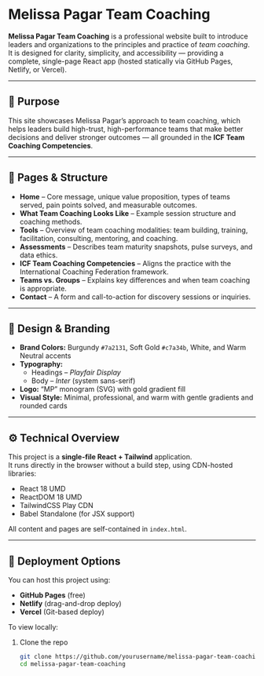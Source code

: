 # Melissa Pagar Team Coaching

**Melissa Pagar Team Coaching** is a professional website built to introduce leaders and organizations to the principles and practice of *team coaching*.  
It is designed for clarity, simplicity, and accessibility — providing a complete, single-page React app (hosted statically via GitHub Pages, Netlify, or Vercel).

---

## 🌟 Purpose

This site showcases Melissa Pagar’s approach to team coaching, which helps leaders build high-trust, high-performance teams that make better decisions and deliver stronger outcomes — all grounded in the **ICF Team Coaching Competencies**.

---

## 🧭 Pages & Structure

- **Home** – Core message, unique value proposition, types of teams served, pain points solved, and measurable outcomes.  
- **What Team Coaching Looks Like** – Example session structure and coaching methods.  
- **Tools** – Overview of team coaching modalities: team building, training, facilitation, consulting, mentoring, and coaching.  
- **Assessments** – Describes team maturity snapshots, pulse surveys, and data ethics.  
- **ICF Team Coaching Competencies** – Aligns the practice with the International Coaching Federation framework.  
- **Teams vs. Groups** – Explains key differences and when team coaching is appropriate.  
- **Contact** – A form and call-to-action for discovery sessions or inquiries.

---

## 🎨 Design & Branding

- **Brand Colors:** Burgundy `#7a2131`, Soft Gold `#c7a34b`, White, and Warm Neutral accents  
- **Typography:**  
  - Headings – *Playfair Display*  
  - Body – *Inter* (system sans-serif)  
- **Logo:** “MP” monogram (SVG) with gold gradient fill  
- **Visual Style:** Minimal, professional, and warm with gentle gradients and rounded cards  

---

## ⚙️ Technical Overview

This project is a **single-file React + Tailwind** application.  
It runs directly in the browser without a build step, using CDN-hosted libraries:
- React 18 UMD
- ReactDOM 18 UMD
- TailwindCSS Play CDN
- Babel Standalone (for JSX support)

All content and pages are self-contained in `index.html`.

---

## 🚀 Deployment Options

You can host this project using:
- **GitHub Pages** (free)
- **Netlify** (drag-and-drop deploy)
- **Vercel** (Git-based deploy)

To view locally:
1. Clone the repo  
   ```bash
   git clone https://github.com/yourusername/melissa-pagar-team-coaching.git
   cd melissa-pagar-team-coaching
